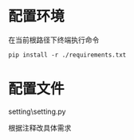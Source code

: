 # 配置环境

在当前根路径下终端执行命令

```
pip install -r ./requirements.txt
```

# 配置文件

setting\setting.py

根据注释改具体需求

~~~~
